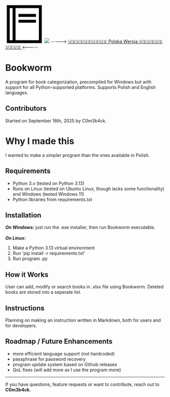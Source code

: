 <img src="book2.png" class="logo" width="120"/>
<img src="https://img.shields.io/github/downloads/C0m3b4ck/Bookworm/total">
-----> <a href=https://github.com/C0m3b4ck/Bookworm/blob/main/README-PL.md> 🇺🇸🇺🇸🇺🇸🇺🇸🇺🇸 Polska Wersja 🇺🇸🇺🇸🇺🇸🇺🇸🇺🇸 </a> <-----


# Bookworm

A program for book categorization, precompiled for Windows but with support for all Python-supported platforms. Supports Polish and English languages.

## Contributors  
Started on September 16th, 2025 by C0m3b4ck.

# Why I made this
I wanted to make a simpler program than the ones available in Polish.

## Requirements  
- Python 3.x (tested on Python 3.13)  
- Runs on Linux (tested on Ubuntu Linux, though lacks some functionality) and Windows (tested Windows 11)
- Python libraries from requirements.txt 

## Installation  
***On Windows:*** just run the .exe installer, then run Bookworm executable.
<br>
<br>***On Linux:*** 
1. Make a Python 3.13 virtual environment
2. Run 'pip install -r requirements.txt'
3. Run program .py

## How it Works 
User can add, modify or search books in .xlsx file using Bookworm. Deleted books are stored into a seperate list.

## Instructions
Planning on making an instruction written in Markdown, both for users and for developers.

## Roadmap / Future Enhancements  
- more efficient language support (not hardcoded)
- passphrase for password recovery
- program update system based on Github releases
- QoL fixes (will add more as I use the program more)
---

If you have questions, feature requests or want to contribute, reach out to **C0m3b4ck.**
